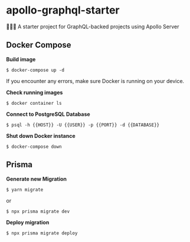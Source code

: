 # apollo-graphql-starter
🚀👨‍🚀 A starter project for GraphQL-backed projects using Apollo Server

## Docker Compose
**Build image**
```shell
$ docker-compose up -d
```
If you encounter any errors, make sure Docker is running on your device.

**Check running images**
```shell
$ docker container ls
```

**Connect to PostgreSQL Database**
```shell
$ psql -h {{HOST}} -U {{USER}} -p {{PORT}} -d {{DATABASE}}
```

**Shut down Docker instance**
```shell
$ docker-compose down
```

## Prisma
**Generate new Migration**
```shell
$ yarn migrate
```
or
```shell
$ npx prisma migrate dev
```

**Deploy migration**
```shell
$ npx prisma migrate deploy
```
